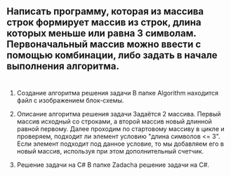 
## Написать программу, которая из массива  строк формирует массив из строк, длина которых меньше или равна  3 символам. Первоначальный массив можно ввести с помощью комбинации, либо задать в  начале выполнения алгоритма.
#



1. Создание алгоритма решения задачи
В папке Algorithm находится файл с изображением блок-схемы.

2. Описание алгоритма решения задачи
Задаётся 2 массива. Первый массив исходный со строками, а второй массив новый длинной равной первому. 
Далее проходим по стартовому массиву в цикле и проверяем, подходит ли элемент условию "длина символов <= 3". Если элемент подходит под данное условие, то мы добавляем его в новый массив, используя при этом дополнительный счетчик.

3. Решение задачи на C#
В папке Zadacha решение задачи на C#.
